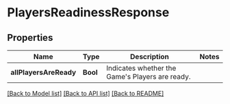 # PlayersReadinessResponse

## Properties
Name | Type | Description | Notes
------------ | ------------- | ------------- | -------------
**allPlayersAreReady** | **Bool** | Indicates whether the Game&#39;s Players are ready. | 

[[Back to Model list]](../README.md#documentation-for-models) [[Back to API list]](../README.md#documentation-for-api-endpoints) [[Back to README]](../README.md)


